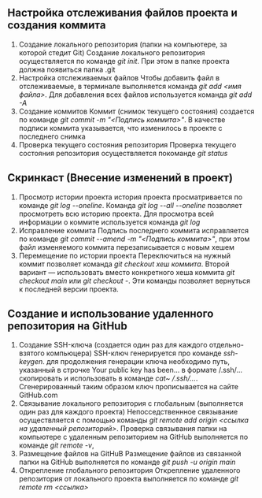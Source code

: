 ## Настройка отслеживания файлов проекта и создания коммита
1. Cоздание локального репозитория
(папки на компьютере, за которой стедит Git)
    Создание локального репозитория осуществляется по команде _git init_. При этом в папке проекта должна появиться папка .git
2. Настройка отслеживаемых файлов
    Чтобы добавить файл в отслеживаемые, в терминале выполняется команда _git add <имя файла>_. Для добавления всех файлов используется команда _git add -A_
3. Создание коммитов
    Коммит (снимок текущего состояния) создается по команде _git commit -m "<Подпись коммита>"_. В качестве подписи коммита указывается, что изменилось в проекте с последнего снимка
4. Проверка текущего состояния репозитория
    Проверка текущего состояния репозитория осуществляется покоманде _git status_

## Скринкаст (Внесение изменений в проект)
1. Просмотр истории проекта
    история проекта просматривается по команде _git log --oneline_. Команда _git log --all --oneline_ позволяет просмотреть всю историю проекта. Для просмотра всей информации о коммите используется команда _git log_ 
2. Исправление коммита
    Подпись последнего коммита исправляется по команде _git commit --amend -m "<Подпись коммита>"_, при этом файл изменяемого коммита перезаписывается с новым хешем
3. Перемещение по истории проекта
    Переключиться на нужный коммит позволяет команда _git checkout хеш коммита_. Второй вариант — использовать вместо конкретного хеша коммита _git checkout main_ или _git checkout -_. Эти команды позволяет вернуться к последней версии проекта.

## Создание и использование удаленного репозитория на GitHub
1. Создание SSH-ключа (создается один раз для каждого отдельно-взятого компьюцера)
    SSH-ключ генерируется про команде _ssh-keygen_. для продолжения генерации ключа необходимо путь, указанный в строчке Your public key has been... в формате /.ssh/... скопировать и использовать в команде _cat~ /.ssh/..._. Сгенерированный таким образом ключ прописывается на сайте GitHub.com
2. Связывание локального репозитория с глобальным (выполняется один раз для каждого проекта)
    Непосседственнное связывание осуществляется с помощью команды _git remote add origin <ссылка на удаленный репозиторий>_. Проверка связывания папки на компьютере с удаленным репозиторием на GitHub выполняется по команде _git remote -v_, 
3. Размещение файлов на GitHuB 
    Размещение файлов из связанной папки на GitHub выполняется по команде _git push -u origin main_
4. Открепление глобального репозитория
    Открепление удаленного репозитория от локального проекта выполняется по команде _git remote rm <ссылка>_